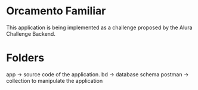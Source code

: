 # Orcamento Familiar
This application is being implemented as a challenge proposed by the Alura Challenge Backend.

# Folders
app -> source code of the application.
bd -> database schema
postman -> collection to manipulate the application